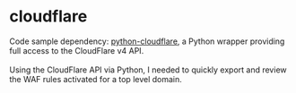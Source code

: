 # cloudflare

Code sample dependency:  <a href="https://github.com/cloudflare/python-cloudflare">python-cloudflare</a>, a Python wrapper providing full access to the CloudFlare v4 API.
<br><br>
Using the CloudFlare API via Python, I needed to quickly export and review the WAF rules activated for a top level domain.

